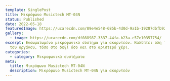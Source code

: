 ```yaml
---
template: SinglePost
title: Μικρόφωνο Musictech MT-04N
status: Published
date: 2022-05-18
featuredImage: https://ucarecdn.com/89e4e548-685b-4d0d-9a1b-19287dbfb92c/
gallery:
  - image: https://ucarecdn.com/df088987-3337-44fa-b23a-c57e10357754/
excerpt: Ενσωματωμένο μικροφωνικό σύστημα για ακορντεόν. Καλύπτει όλη την έκταση
  του οργάνου, τόσο στο δεξί όσο και στο αριστερό χέρι.
categories:
  - category: Μικροφωνικά συστήματα
meta:
  title: Μικρόφωνο Musictech MT-04N
  description: Μικρόφωνο Musictech MT-04N για ακορντεόν
---
```

